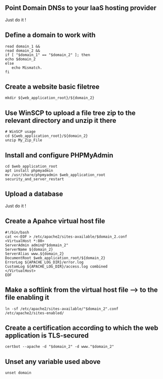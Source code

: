## Point Domain DNSs to your IaaS hosting provider
Just do it !

## Define a domain to work with

```shell
read domain_1 &&
read domain_2 &&
if [ "$domain_1" == "$domain_2" ]; then
echo $domain_2
else
   echo Mismatch.
fi
```

## Create a website basic filetree

```shell
mkdir ${web_application_root}/${domain_2}
```

## Use WinSCP to upload a file tree zip to the relevant directory and unzip it there

```shell
# WinSCP usage
cd ${web_application_root}/${domain_2}
unzip My_Zip_File
```

## Install and configure PHPMyAdmin

```shell
cd $web_application_root
apt install phpmyadmin
mv /usr/share/phpmyadmin $web_application_root
security_and_server_restart
```

## Upload a database

Just do it !

## Create a Apahce virtual host file

```shell
#!/bin/bash
cat <<-EOF > /etc/apache2/sites-available/$domain_2.conf
<VirtualHost *:80>
ServerAdmin admin@"$domain_2"
ServerName ${domain_2}
ServerAlias www.${domain_2}
DocumentRoot $web_application_root/${domain_2}
ErrorLog ${APACHE_LOG_DIR}/error.log
CustomLog ${APACHE_LOG_DIR}/access.log combined
</VirtualHost>
EOF
```

## Make a softlink from the virtual host file ⟶ to the file enabling it ##

```shell
ln -sf /etc/apache2/sites-available/"$domain_2".conf /etc/apache2/sites-enabled/
```

## Create a certification according to which the web application is TLS-secured

```shell
certbot --apache -d "$domain_2" -d www."$domain_2"
```

## Unset any variable used above

```shell
unset domain
```
